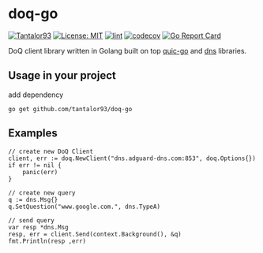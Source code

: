 # doq-go
[![Tantalor93](https://circleci.com/gh/Tantalor93/doq-go/tree/main.svg?style=svg)](https://circleci.com/gh/Tantalor93/doq-go?branch=main)
[![License: MIT](https://img.shields.io/badge/License-MIT-yellow.svg)](LICENSE)
[![lint](https://github.com/Tantalor93/doq-go/actions/workflows/lint.yml/badge.svg?branch=main)](https://github.com/Tantalor93/doq-go/actions/workflows/lint.yml)
[![codecov](https://codecov.io/gh/Tantalor93/doq-go/branch/main/graph/badge.svg?token=77659YBXM8)](https://codecov.io/gh/Tantalor93/doq-go)
[![Go Report Card](https://goreportcard.com/badge/github.com/tantalor93/doq-go)](https://goreportcard.com/report/github.com/tantalor93/doq-go)

DoQ client library written in Golang built on top [quic-go](https://github.com/quic-go/quic-go) and [dns](https://github.com/miekg/dns)
libraries.

## Usage in your project
add dependency
```
go get github.com/tantalor93/doq-go
```

## Examples
```
// create new DoQ Client
client, err := doq.NewClient("dns.adguard-dns.com:853", doq.Options{})
if err != nil {
    panic(err)
}

// create new query
q := dns.Msg{}
q.SetQuestion("www.google.com.", dns.TypeA)

// send query
var resp *dns.Msg
resp, err = client.Send(context.Background(), &q)
fmt.Println(resp ,err)
```
